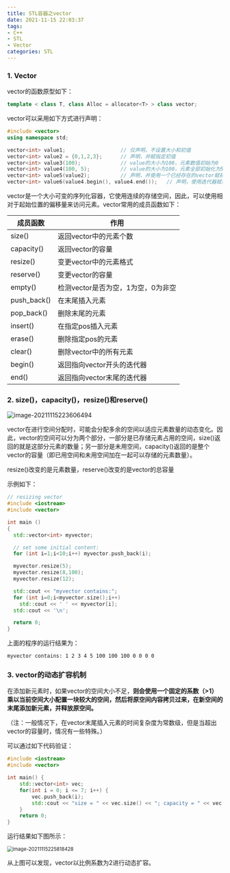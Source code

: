 ```yaml
---
title: STL容器之vector
date: 2021-11-15 22:03:37
tags:
- C++
- STL
- Vector
categories: STL
---
```


### 1. Vector

vector的函数原型如下：

```c++
template < class T, class Alloc = allocator<T> > class vector;
```

vector可以采用如下方式进行声明：

<!--more-->

```c++
#include <vector>
using namespace std;

vector<int> value1;                  // 仅声明，不设置大小和初值
vector<int> value2 = {0,1,2,3};      // 声明，并赋指定初值
vector<int> value3(100);             // value的大小为100，元素数值初始为0
vector<int> value4(100, 5);          // value的大小为100，元素全部初始化为5
vector<int> value5(value2);          // 声明，并使用一个已经存在的vector赋初值
vector<int> value6(value4.begin(), value4.end());   // 声明，使用迭代器赋初值
```

vector是一个大小可变的序列化容器，它使用连续的存储空间，因此，可以使用相对于起始位置的偏移量来访问元素。vector常用的成员函数如下：

| 成员函数    | 作用                               |
| ----------- | ---------------------------------- |
| size()      | 返回vector中的元素个数             |
| capacity()  | 返回vector的容量                   |
| resize()    | 变更vector中的元素格式             |
| reserve()   | 变更vector的容量                   |
| empty()     | 检测vector是否为空，1为空，0为非空 |
| push_back() | 在末尾插入元素                     |
| pop_back()  | 删除末尾的元素                     |
| insert()    | 在指定pos插入元素                  |
| erase()     | 删除指定pos的元素                  |
| clear()     | 删除vector中的所有元素             |
| begin()     | 返回指向vector开头的迭代器         |
| end()       | 返回指向vector末尾的迭代器         |

### 2. size()，capacity()，resize()和reserve()

![image-20211115223606494](https://jxliu-picbed.oss-cn-shanghai.aliyuncs.com/img/image-20211115223606494.png)

vector在进行空间分配时，可能会分配多余的空间以适应元素数量的动态变化。因此，vector的空间可以分为两个部分，一部分是已存储元素占用的空间，size()返回的就是这部分元素的数量；另一部分是未用空间，capacity()返回的是整个vector的容量（即已用空间和未用空间加在一起可以存储的元素数量）。

resize()改变的是元素数量，reserve()改变的是vector的总容量

示例如下：

```c++
// resizing vector
#include <iostream>
#include <vector>

int main ()
{
  std::vector<int> myvector;

  // set some initial content:
  for (int i=1;i<10;i++) myvector.push_back(i);

  myvector.resize(5);
  myvector.resize(8,100);
  myvector.resize(12);

  std::cout << "myvector contains:";
  for (int i=0;i<myvector.size();i++)
    std::cout << ' ' << myvector[i];
  std::cout << '\n';

  return 0;
}
```

上面的程序的运行结果为：

```bash
myvector contains: 1 2 3 4 5 100 100 100 0 0 0 0
```

### 3. vector的动态扩容机制

在添加新元素时，如果vector的空间大小不足，**则会使用一个固定的系数（>1）乘以当前空间大小配置一块较大的空间，然后将原空间内容拷贝过来，在新空间的末尾添加新元素，并释放原空间。**

（注：一般情况下，在vector末尾插入元素的时间复杂度为常数级，但是当超出vector的容量时，情况有一些特殊。）

可以通过如下代码验证：

```c++
#include <iostream>
#include <vector>

int main() {
    std::vector<int> vec;
    for(int i = 0; i <= 7; i++) {
        vec.push_back(i);
        std::cout << "size = " << vec.size() << "; capacity = " << vec.capacity() << std::endl;
    }
    return 0;
}
```

运行结果如下图所示：

<img src="https://jxliu-picbed.oss-cn-shanghai.aliyuncs.com/img/image-20211115225818428.png" alt="image-20211115225818428" style="zoom: 80%;" />

从上图可以发现，vector以比例系数为2进行动态扩容。

